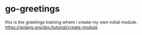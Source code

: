 # go-greetings
this is the greetings training where i create my own initial module.  https://golang.org/doc/tutorial/create-module
